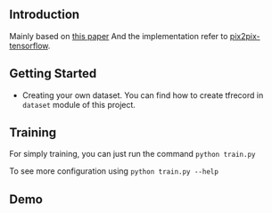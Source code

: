 ## Introduction

Mainly based on [this paper](https://phillipi.github.io/pix2pix/)
And the implementation refer to [pix2pix-tensorflow](https://github.com/affinelayer/pix2pix-tensorflow).

## Getting Started 

* Creating your own dataset. You can find how to create tfrecord in `dataset` module of this project.

## Training 

For simply training, you can just run the command `python train.py`

To see more configuration using `python train.py --help`

## Demo


